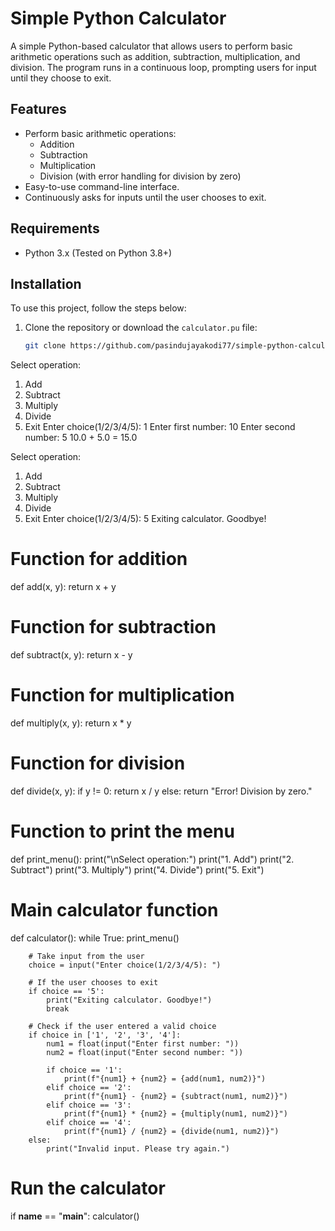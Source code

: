 # Simple Python Calculator

A simple Python-based calculator that allows users to perform basic arithmetic operations such as addition, subtraction, multiplication, and division. The program runs in a continuous loop, prompting users for input until they choose to exit.

## Features

- Perform basic arithmetic operations:
  - Addition
  - Subtraction
  - Multiplication
  - Division (with error handling for division by zero)
- Easy-to-use command-line interface.
- Continuously asks for inputs until the user chooses to exit.

## Requirements

- Python 3.x (Tested on Python 3.8+)

## Installation

To use this project, follow the steps below:

1. Clone the repository or download the `calculator.pu` file:

   ```bash
   git clone https://github.com/pasindujayakodi77/simple-python-calculator.git

   
Select operation:
1. Add
2. Subtract
3. Multiply
4. Divide
5. Exit
Enter choice(1/2/3/4/5): 1
Enter first number: 10
Enter second number: 5
10.0 + 5.0 = 15.0

Select operation:
1. Add
2. Subtract
3. Multiply
4. Divide
5. Exit
Enter choice(1/2/3/4/5): 5
Exiting calculator. Goodbye!

# Function for addition
def add(x, y):
    return x + y

# Function for subtraction
def subtract(x, y):
    return x - y

# Function for multiplication
def multiply(x, y):
    return x * y

# Function for division
def divide(x, y):
    if y != 0:
        return x / y
    else:
        return "Error! Division by zero."

# Function to print the menu
def print_menu():
    print("\nSelect operation:")
    print("1. Add")
    print("2. Subtract")
    print("3. Multiply")
    print("4. Divide")
    print("5. Exit")

# Main calculator function
def calculator():
    while True:
        print_menu()

        # Take input from the user
        choice = input("Enter choice(1/2/3/4/5): ")

        # If the user chooses to exit
        if choice == '5':
            print("Exiting calculator. Goodbye!")
            break

        # Check if the user entered a valid choice
        if choice in ['1', '2', '3', '4']:
            num1 = float(input("Enter first number: "))
            num2 = float(input("Enter second number: "))

            if choice == '1':
                print(f"{num1} + {num2} = {add(num1, num2)}")
            elif choice == '2':
                print(f"{num1} - {num2} = {subtract(num1, num2)}")
            elif choice == '3':
                print(f"{num1} * {num2} = {multiply(num1, num2)}")
            elif choice == '4':
                print(f"{num1} / {num2} = {divide(num1, num2)}")
        else:
            print("Invalid input. Please try again.")

# Run the calculator
if __name__ == "__main__":
    calculator()
